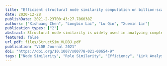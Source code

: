 ```yaml
---
title: "Efficient structural node similarity computation on billion-scale graphs"
date: 2020-12-28
publishDate: 2021-2-23T00:43:27.786038Z
authors: ["Xishuang Chen", "Longbin Lai", "Lu Qin", "Xuemin Lin"]
publication_types: ["2"]
abstract: Structural node similarity is widely used in analyzing complex networks. As one of the structural node similarity metrics, role similarity has the good merit of indicating automorphism (isomorphism). Existing algorithms to compute role similarity (e.g., \rolesim and \ned) suffer from severe performance bottlenecks, and thus cannot handle large real-world graphs. In this paper, we propose a new framework, namely \structsim, to compute nodes' role similarity. Under this framework, we first prove that \structsim is an admissible role similarity metric based on the maximum matching. While the maximum matching is still too costly to scale, we then devise the \bincount matching that not only is efficient to compute but also guarantees the admissibility of \structsim. \bincount-based \structsim admits a precomputed index to query a single pair of node in $O(k\log D)$ time, where $k$ is a small user-defined parameter and $D$ is the maximum node degree. To build the index, we further devise an FM-sketch-based technique that can handle graphs with billions of edges. Extensive empirical studies show that \structsim performs much better than the existing works regarding both effectiveness and efficiency when applied to compute structural node similarities on the real-world graphs. 
featured: false
url_pdf: files/StructSim_VLDBJ.pdf
publication: "VLDB Journal 2021"
doi: "https://doi.org/10.1007/s00778-021-00654-9"
tags: ["Node Similarity", "Role Similarity", "Efficiency", "Link Analysis"]
---
```

